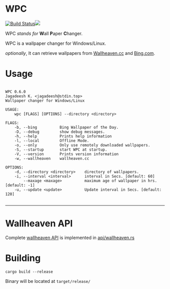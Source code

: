 # WPC  
  
[![Build Status](https://travis-ci.org/jkotra/wpc.svg?branch=master)](https://travis-ci.org/jkotra/wpc)![](https://img.shields.io/github/languages/code-size/jkotra/wpc)

WPC *stands for* **W**all **P**aper **C**hanger.
  
WPC is a wallpaper changer for Windows/Linux. 

*optionally*, It can retrieve wallpapers from [Wallheaven.cc](https://wallhaven.cc/) and [Bing.com](https://www.bing.com/).  
  
# Usage  
  
```

WPC 0.6.0
Jagadeesh K. <jagadeesh@stdin.top>
Wallpaper changer for Windows/Linux

USAGE:
    wpc [FLAGS] [OPTIONS] --directory <directory>

FLAGS:
    -b, --bing          Bing Wallpaper of the Day.
    -D, --debug         show debug messages.
    -h, --help          Prints help information
    -l, --local         Offline Mode.
    -o, --only          Only use remotely downloaded wallpapers.
    -S, --startup       start WPC at startup.
    -V, --version       Prints version information
    -w, --wallheaven    wallheaven.cc

OPTIONS:
    -d, --directory <directory>    directory of wallpapers.
    -i, --interval <interval>      interval in Secs. [default: 60]
        --maxage <maxage>          maximum age of wallpaper in hrs. [default: -1]
    -u, --update <update>          Update interval in Secs. [default: 120]


 ```  

---

# Wallheaven API

Complete [wallheaven API](https://wallhaven.cc/help/api) is implemented in [api/wallheaven.rs](https://github.com/jkotra/wpc/blob/master/src/api/wallheaven.rs)

# Building  

`cargo build --release`  
  
Binary will be located at `target/release/`
